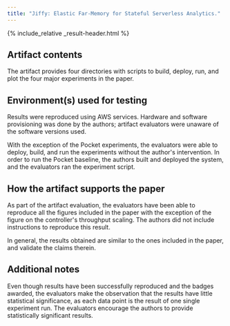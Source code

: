 ```yaml
---
title: "Jiffy: Elastic Far-Memory for Stateful Serverless Analytics."
---
```


{% include_relative _result-header.html %}

## Artifact contents

The artifact provides four directories with scripts to build, deploy, run, and plot the four major experiments in the paper.

## Environment(s) used for testing

Results were reproduced using AWS services. Hardware and software provisioning was done by the authors; artifact evaluators were unaware of the software versions used.

With the exception of the Pocket experiments, the evaluators were able to deploy, build, and run the experiments without the author's intervention. In order to run the Pocket baseline, the authors built and deployed the system, and the evaluators ran the experiment script.

## How the artifact supports the paper

As part of the artifact evaluation, the evaluators have been able to reproduce all the figures included in the paper with the exception of the figure on the controller's throughput scaling. The authors did not include instructions to reproduce this result.

In general, the results obtained are similar to the ones included in the paper, and validate the claims therein.

## Additional notes

Even though results have been successfully reproduced and the badges awarded, the evaluators make the observation that the results have little statistical significance, as each data point is the result of one single experiment run. The evaluators encourage the authors to provide statistically significant results.